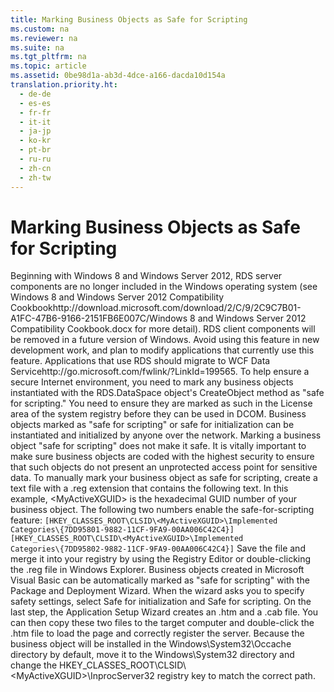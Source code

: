 ```yaml
---
title: Marking Business Objects as Safe for Scripting
ms.custom: na
ms.reviewer: na
ms.suite: na
ms.tgt_pltfrm: na
ms.topic: article
ms.assetid: 0be98d1a-ab3d-4dce-a166-dacda10d154a
translation.priority.ht: 
  - de-de
  - es-es
  - fr-fr
  - it-it
  - ja-jp
  - ko-kr
  - pt-br
  - ru-ru
  - zh-cn
  - zh-tw
---
```

# Marking Business Objects as Safe for Scripting
<?xml version="1.0" encoding="utf-8"?>
<developerReferenceWithoutSyntaxDocument xmlns="http://ddue.schemas.microsoft.com/authoring/2003/5" xmlns:xlink="http://www.w3.org/1999/xlink" xmlns:xsi="http://www.w3.org/2001/XMLSchema-instance" xsi:schemaLocation="http://ddue.schemas.microsoft.com/authoring/2003/5 http://dduestorage.blob.core.windows.net/ddueschema/developer.xsd">
  <introduction>
    <alert class="important">
      <para>Beginning with Windows 8 and Windows Server 2012, RDS server components are no longer included in the Windows operating system (see Windows 8 and <externalLink><linkText>Windows Server 2012 Compatibility Cookbook</linkText><linkUri>http://download.microsoft.com/download/2/C/9/2C9C7B01-A1FC-47B6-9166-2151FB6E007C/Windows 8 and Windows Server 2012 Compatibility Cookbook.docx</linkUri></externalLink> for more detail). RDS client components will be removed in a future version of Windows. Avoid using this feature in new development work, and plan to modify applications that currently use this feature. Applications that use RDS should migrate to <externalLink><linkText>WCF Data Service</linkText><linkUri>http://go.microsoft.com/fwlink/?LinkId=199565</linkUri></externalLink>.</para>
    </alert>
    <para>To help ensure a secure Internet environment, you need to mark any business objects instantiated with the <legacyLink xlink:href="9194bffa-5bdf-4dff-af86-f7158c23bfa7">RDS.DataSpace</legacyLink> object's <legacyLink xlink:href="dec96be6-0b31-4953-9c9a-e962b5afcd18">CreateObject</legacyLink> method as "safe for scripting." You need to ensure they are marked as such in the License area of the system registry before they can be used in DCOM.</para>
    <alert class="note">
      <para>Business objects marked as "safe for scripting" or safe for initialization can be instantiated and initialized by anyone over the network. Marking a business object "safe for scripting" does not make it safe. It is vitally important to make sure business objects are coded with the highest security to ensure that such objects do not present an unprotected access point for sensitive data.</para>
    </alert>
    <para>To manually mark your business object as safe for scripting, create a text file with a .reg extension that contains the following text. In this example, &lt;<legacyItalic>MyActiveXGUID</legacyItalic>&gt; is the hexadecimal GUID number of your business object. The following two numbers enable the safe-for-scripting feature:</para>
    <code>[HKEY_CLASSES_ROOT\CLSID\&lt;<legacyItalic>MyActiveXGUID</legacyItalic>&gt;\Implemented 
Categories\{7DD95801-9882-11CF-9FA9-00AA006C42C4}]
[HKEY_CLASSES_ROOT\CLSID\&lt;<legacyItalic>MyActiveXGUID</legacyItalic>&gt;\Implemented 
Categories\{7DD95802-9882-11CF-9FA9-00AA006C42C4}]</code>
    <para>Save the file and merge it into your registry by using the Registry Editor or double-clicking the .reg file in Windows Explorer.</para>
    <para>Business objects created in Microsoft Visual Basic can be automatically marked as "safe for scripting" with the Package and Deployment Wizard. When the wizard asks you to specify safety settings, select <legacyBold>Safe for initialization </legacyBold>and <legacyBold>Safe for scripting</legacyBold>.</para>
    <para>On the last step, the Application Setup Wizard creates an .htm and a .cab file. You can then copy these two files to the target computer and double-click the .htm file to load the page and correctly register the server.</para>
    <para>Because the business object will be installed in the Windows\System32\Occache directory by default, move it to the Windows\System32 directory and change the <legacyBold>HKEY_CLASSES_ROOT\CLSID\</legacyBold>&lt;<legacyItalic>MyActiveXGUID</legacyItalic>&gt;\<legacyBold>InprocServer32 </legacyBold>registry key to match the correct path.</para>
  </introduction>
  <relatedTopics />
</developerReferenceWithoutSyntaxDocument>